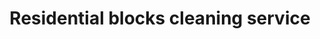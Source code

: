 ---
title: "Residential blocks cleaning service"
alt: "Cleaning for reception areas, stairwells, lifts, walkways, and communal spaces"
description: "Cleaning for reception areas, stairwells, lifts, walkways, and communal spaces"
service: "commercial-cleaning"
image: "image"
ogImage: "ogimage"
colour: "blue"
pathtxt: "Residential blocks cleaning"
published: true
---